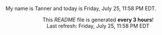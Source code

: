 My name is Tanner and today is Friday, July 25, 11:58 PM EDT.

<p align="center">This <i>README</i> file is generated <b>every 3 hours</b>!</br>Last refresh: Friday, July 25, 11:58 PM EDT<br /></p>
